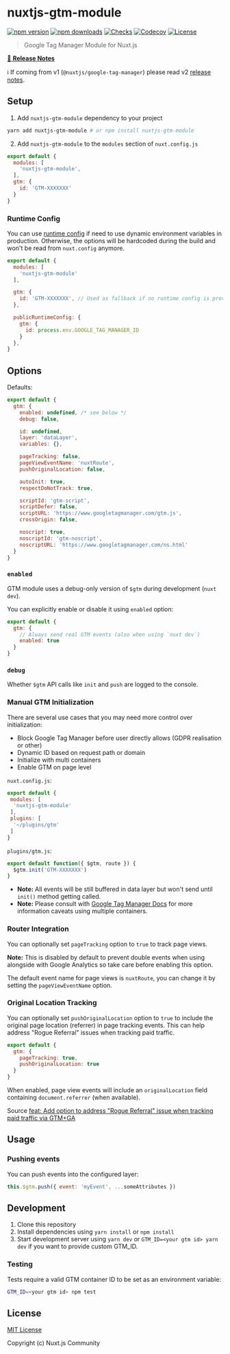 # nuxtjs-gtm-module

[![npm version][npm-version-src]][npm-version-href]
[![npm downloads][npm-downloads-src]][npm-downloads-href]
[![Checks][checks-src]][checks-href]
[![Codecov][codecov-src]][codecov-href]
[![License][license-src]][license-href]

> Google Tag Manager Module for Nuxt.js

[📖 **Release Notes**](./CHANGELOG.md)

ℹ️ If coming from v1 (`@nuxtjs/google-tag-manager`) please read v2 [release notes](https://github.com/nuxt-community/gtm-module/releases/tag/v2.0.0).

## Setup

1. Add `nuxtjs-gtm-module` dependency to your project

```bash
yarn add nuxtjs-gtm-module # or npm install nuxtjs-gtm-module
```

2. Add `nuxtjs-gtm-module` to the `modules` section of `nuxt.config.js`

```js
export default {
  modules: [
    'nuxtjs-gtm-module',
  ],
  gtm: {
    id: 'GTM-XXXXXXX'
  }
}
```
### Runtime Config

You can use [runtime config](https://nuxtjs.org/guide/runtime-config) if need to use dynamic environment variables in production. Otherwise, the options will be hardcoded during the build and won't be read from `nuxt.config` anymore.

```js
export default {
  modules: [
    'nuxtjs-gtm-module'
  ],

  gtm: {
    id: 'GTM-XXXXXXX', // Used as fallback if no runtime config is provided
  },

  publicRuntimeConfig: {
    gtm: {
      id: process.env.GOOGLE_TAG_MANAGER_ID
    }
  },
}
```

## Options

Defaults:

```js
export default {
  gtm: {
    enabled: undefined, /* see below */
    debug: false,

    id: undefined,
    layer: 'dataLayer',
    variables: {},

    pageTracking: false,
    pageViewEventName: 'nuxtRoute',
    pushOriginalLocation: false,

    autoInit: true,
    respectDoNotTrack: true,

    scriptId: 'gtm-script',
    scriptDefer: false,
    scriptURL: 'https://www.googletagmanager.com/gtm.js',
    crossOrigin: false,

    noscript: true,
    noscriptId: 'gtm-noscript',
    noscriptURL: 'https://www.googletagmanager.com/ns.html'
  }
}
```

### `enabled`

GTM module uses a debug-only version of `$gtm` during development (`nuxt dev`).

You can explicitly enable or disable it using `enabled` option:

```js
export default {
  gtm: {
    // Always send real GTM events (also when using `nuxt dev`)
    enabled: true
  }
}
```

### `debug`

Whether `$gtm` API calls like `init` and `push` are logged to the console.

### Manual GTM Initialization

There are several use cases that you may need more control over initialization:

- Block Google Tag Manager before user directly allows (GDPR realisation or other)
- Dynamic ID based on request path or domain
- Initialize with multi containers
- Enable GTM on page level

`nuxt.config.js`:

```js
export default {
 modules: [
  'nuxtjs-gtm-module'
 ],
 plugins: [
  '~/plugins/gtm'
 ]
}
```

`plugins/gtm.js`:

```js
export default function({ $gtm, route }) {
  $gtm.init('GTM-XXXXXXX')
}
```

- **Note:** All events will be still buffered in data layer but won't send until `init()` method getting called.
- **Note:** Please consult with [Google Tag Manager Docs](https://developers.google.com/tag-manager/devguide#multiple-containers) for more information caveats using multiple containers.

### Router Integration

You can optionally set `pageTracking` option to `true` to track page views.

**Note:** This is disabled by default to prevent double events when using alongside with Google Analytics so take care before enabling this option.

The default event name for page views is `nuxtRoute`, you can change it by setting the `pageViewEventName` option.

### Original Location Tracking

You can optionally set `pushOriginalLocation` option to `true` to include the original page location (referrer) in page tracking events. This can help address "Rogue Referral" issues when tracking paid traffic.

```js
export default {
  gtm: {
    pageTracking: true,
    pushOriginalLocation: true
  }
}
```

When enabled, page view events will include an `originalLocation` field containing `document.referrer` (when available).

Source [feat: Add option to address "Rogue Referral" issue when tracking paid traffic via GTM+GA](https://github.com/nuxt-community/gtm-module/pull/117)

## Usage

### Pushing events

You can push events into the configured layer:

```js
this.$gtm.push({ event: 'myEvent', ...someAttributes })
```

## Development

1. Clone this repository
2. Install dependencies using `yarn install` or `npm install`
3. Start development server using `yarn dev` or `GTM_ID=<your gtm id> yarn dev` if you want to provide custom GTM_ID.

### Testing

Tests require a valid GTM container ID to be set as an environment variable:

```bash
GTM_ID=<your gtm id> npm test
```

## License

[MIT License](./LICENSE)

Copyright (c) Nuxt.js Community

<!-- Badges -->
[npm-version-src]: https://img.shields.io/npm/v/nuxtjs-gtm-module/latest.svg?style=flat-square
[npm-version-href]: https://npmjs.com/package/nuxtjs-gtm-module

[npm-downloads-src]: https://img.shields.io/npm/dt/nuxtjs-gtm-module.svg?style=flat-square
[npm-downloads-href]: https://npmjs.com/package/nuxtjs-gtm-module

[checks-src]: https://img.shields.io/github/workflow/status/nuxt-community/gtm-module/test/master?style=flat-square
[checks-href]: https://github.com/nuxt-community/gtm-module/actions

[codecov-src]: https://img.shields.io/codecov/c/github/nuxt-community/gtm-module.svg?style=flat-square
[codecov-href]: https://codecov.io/gh/nuxt-community/gtm-module

[license-src]: https://img.shields.io/npm/l/nuxtjs-gtm-module.svg?style=flat-square
[license-href]: https://npmjs.com/package/nuxtjs-gtm-module
